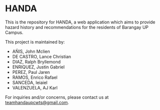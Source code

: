 # HANDA

This is the repository for HANDA, a web application which aims to provide hazard history and recommendations for the residents of Barangay UP Campus.

This project is maintained by:
* AÑIS, John Mclien
* DE CASTRO, Lance Christian
* DIAZ, Ralph Bryllemond
* ENRIQUEZ, Justin Gabriel
* PEREZ, Paul Jaren
* RAMOS, Enrico Rafael
* SANCEDA, Ieiaiel
* VALENZUELA, AJ Karl

For inquiries and/or concerns, please contact us at [teamhandaupcwts@gmail.com](mailto:teamhandaupcwts@gmail.com).
